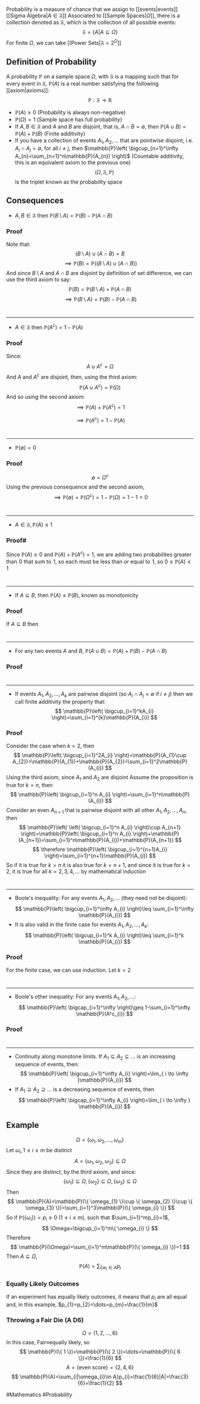 Probability is a measure of chance that we assign to [[events|events]] [[Sigma Algebra|$A\in\mathfrak{F}$]] 
Associated to [[Sample Spaces|$\Omega$]], there is a collection denoted as $\mathfrak{F}$, which is the collection of all possible events:
$$
\mathfrak{F}=\{ A|A\subseteq\Omega \}
$$
For finite $\Omega$, we can take [[Power Sets|$\mathfrak{F}=2^\Omega$]] 

## Definition of Probability
A probability $\mathbb{P}$ on a sample space $\Omega$, with $\mathfrak{F}$ is a mapping such that for every event in $\mathfrak{F}$, $\mathbb{P}(A)$ is a real number satisfying the following [[axiom|axioms]]:
$$
\mathbb{P}:\mathfrak{F}\to \mathbb{R}
$$
- $\mathbb{P}(A)\geq 0$ (Probability is always non-negative)
- $\mathbb{P}(\Omega)=1$ (Sample space has full probability)
- If $A,B\in\mathfrak{F}$ and $A$ and $B$ are disjoint, that is, $A\cap B=\emptyset$, then $\mathbb{P}(A\cup B)=\mathbb{P}(A)+\mathbb{P}(B)$ (Finite additivity)
- If you have a collection of events $A_{1},A_{2},\dots$ that are pointwise disjoint, i.e. $A_{i}\cap A_{j}=\emptyset$, for all $i\neq j$, then $\mathbb{P}\left( \bigcup_{n=1}^\infty A_{n}=\sum_{n=1}^n\mathbb{P}(A_{n}) \right)$ (Countable additivity, this is an equivalent axiom to the previous one)
$$
(\Omega,\mathfrak{F},\mathbb{P})
$$
Is the triplet known as the probability space 
## Consequences
- $A,B\in\mathfrak{F}$ then $\mathbb{P}(B\setminus A)=\mathbb{P}(B)-\mathbb{P}(A\cap B)$
### Proof
Note that:
$$
(B\setminus A)\cup(A\cap B)=B
$$
$$
\implies \mathbb{P}(B)=\mathbb{P}((B\setminus A)\cup(A\cap B))
$$
And since $B\setminus A$ and $A\cap B$ are disjoint by definition of set difference, we can use the third axiom to say:
$$
\mathbb{P}(B)=\mathbb{P}(B\setminus A)+\mathbb{P}(A\cap B)
$$
$$
\implies \mathbb{P}(B\setminus A)=\mathbb{P}(B)-\mathbb{P}(A\cap B)
$$
# 
___
- $A\in\mathfrak{F}$ then $\mathbb{P}(A^c)=1-\mathbb{P}(A)$
### Proof
Since:
$$
A\cup A^c=\Omega
$$
And $A$ and $A^c$ are disjoint, then, using the third axiom:
$$
\mathbb{P}(A\cup A^c)=\mathbb{P}(\Omega)
$$
And so using the second axiom:
$$
 \implies \mathbb{P}(A)+\mathbb{P}(A^c)=1
$$
 
$$
\implies \mathbb{P}(A^c)=1-\mathbb{P}(A)
$$
#
___
- $\mathbb{P}(\emptyset)=0$
### Proof
$$
\emptyset=\Omega^c
$$
Using the previous consequence and the second axiom,
$$
 \implies \mathbb{P}(\emptyset)=\mathbb{P}(\Omega^c)=1-\mathbb{P}(\Omega)=1-1=0
$$
#
___
- $A\in\mathfrak{F},\mathbb{P}(A)\leq 1$
### Proof#
Since $\mathbb{P}(A)\geq 0$ and $\mathbb{P}(A)+\mathbb{P}(A^c)=1$, we are adding two probabilites greater than $\hspace{0pt}0$ that sum to $\hspace{0pt}1$, so each must be less than or equal to $\hspace{0pt}1$, so $0\leq\mathbb{P}(A)\leq 1$
# 
___
- If $A\subseteq B$, then $\mathbb{P}(A)\leq \mathbb{P}(B)$, known as monotonicity
### Proof
If $A\subseteq B$ then 
# 
___
- For any two events $A$ and $B$, $\mathbb{P}(A\cup B)=\mathbb{P}(A)+\mathbb{P}(B)-\mathbb{P}(A\cap B)$
### Proof
# 
___
- If events $A_{1},A_{2},\dots,A_{k}$ are pairwise disjoint (so $A_{i}\cap A_{j}=\emptyset$ if $i\neq j$) then we call finite additivity the property that:
$$
\mathbb{P}\left( \bigcup_{i=1}^kA_{i} \right)=\sum_{i=1}^{k}\mathbb{P}(A_{i})
$$
### Proof
Consider the case when $k=2$, then
$$
\mathbb{P}\left( \bigcup_{i=1}^2A_{i} \right)=\mathbb{P}(A_{1}\cup A_{2})=\mathbb{P}(A_{1})+\mathbb{P}(A_{2})=\sum_{i=1}^2\mathbb{P}(A_{i})
$$
Using the third axiom, since $A_{1}$ and $A_{2}$ are disjoint
Assume the proposition is true for $k=n$, then
$$
\mathbb{P}\left( \bigcup_{i=1}^n A_{i} \right)=\sum_{i=1}^n\mathbb{P}(A_{i})
$$
Consider an even $A_{n+1}$ that is pairwise disjoint with all other $A_{1},A_{2},\dots,A_{n}$, then
$$
\mathbb{P}\left( \left( \bigcup_{i=1}^n A_{i} \right)\cup A_{n+1} \right)=\mathbb{P}\left( \bigcup_{i=1}^n A_{i} \right)+\mathbb{P}(A_{n+1})=\sum_{i=1}^n\mathbb{P}(A_{i})+\mathbb{P}(A_{n+1})
$$
$$
\therefore \mathbb{P}\left( \bigcup_{i=1}^{n+1}A_{i} \right)=\sum_{i=1}^{n+1}\mathbb{P}(A_{i})
$$
So if it is true for $k=n$ it is also true for $k=n+1$, and since it is true for $k=2$, it is true for all $k=2,3,4,\dots$ by mathematical induction
# 
___
- Boole's inequality: For any events $A_{1},A_{2},\dots$ (they need not be disjoint):
$$
\mathbb{P}\left( \bigcup_{i=1}^\infty A_{i} \right)\leq \sum_{i=1}^\infty \mathbb{P}(A_{i})
$$
- It is also valid in the finite case for events $A_{1},A_{2},\dots,A_{k}$:
$$
\mathbb{P}\left( \bigcup_{i=1}^k A_{i} \right)\leq \sum_{i=1}^k \mathbb{P}(A_{i})
$$
### Proof

For the finite case, we can use induction. Let $k=2$

# 
___
- Boole's other inequality: For any events $A_{1},A_{2},\dots$:
$$
\mathbb{P}\left( \bigcap_{i=1}^\infty \right)\geq 1-\sum_{i=1}^\infty \mathbb{P}(A^c_{i})
$$
### Proof

# 
___
- Continuity along monotone limits. If $A_{1}\subseteq A_{2}\subseteq\dots$ is an increasing sequence of events, then:
$$
\mathbb{P}\left( \bigcup_{i=1}^\infty A_{i} \right)=\lim_{ i \to \infty }\mathbb{P}(A_{i}) 
$$
- If $A_{1} \supseteq A_{2} \supseteq\dots$ is a decreasing sequence of events, then
$$
\mathbb{P}\left( \bigcap_{i=1}^\infty A_{i} \right)=\lim_{ i \to \infty } \mathbb{P}(A_{i})
$$
## Example
$$
\Omega=\{ \omega_{1},\omega_{2},\dots,\omega_{m} \}
$$
Let $\omega_{i},1\leq i\leq m$ be distinct
$$
A=\{ \omega_{1},\omega_{2},\omega_{3} \}\subseteq\Omega
$$
Since they are distinct, by the third axiom, and since:
$$
\{ \omega_{1} \}\subseteq\Omega,\{ \omega_{2} \}\subseteq\Omega,\{ \omega_{3} \}\subseteq\Omega
$$
Then
$$
\mathbb{P}(A)=\mathbb{P}(\{ \omega_{1} \}\cup \{ \omega_{2} \}\cup \{ \omega_{3} \})=\sum_{i=1}^3\mathbb{P}(\{ \omega_{i} \})
$$
So if $\mathbb{P}(\{ \omega_{i} \})=p_{i}\geq 0$ ($1\leq i\leq m$), such that $\sum_{i=1}^mp_{i}=1$, 
$$
\Omega=\bigcup_{i=1}^m\{ \omega_{i} \}
$$
Therefore
$$
\mathbb{P}(\Omega)=\sum_{i=1}^m\mathbb{P}(\{ \omega_{i} \})=1
$$
Then $A\subseteq\Omega$, 
$$
\mathbb{P}(A)=\sum_{i|w_{i}\in A}p_{i}
$$
### Equally Likely Outcomes
If an experiment has equally likely outcomes, it means that $p_{i}$ are all equal and, in this example, $p_{1}=p_{2}=\dots=p_{m}=\frac{1}{m}$ 
### Throwing a Fair Die (A D6)
$$
\Omega=\{ 1,2,\dots,6 \}
$$
In this case, Fair$\equiv$equally likely, so
$$
\mathbb{P}(\{ 1 \})=\mathbb{P}(\{ 2 \})=\dots=\mathbb{P}(\{ 6 \})=\frac{1}{6}
$$
$$
A=\{ \text{even score} \}=\{ 2,4,6 \}
$$
$$
\mathbb{P}(A)=\sum_{i|\omega_{i}\in A}p_{i}=\frac{1}{6}|A|=\frac{3}{6}=\frac{1}{2}
$$


#Mathematics #Probability 
